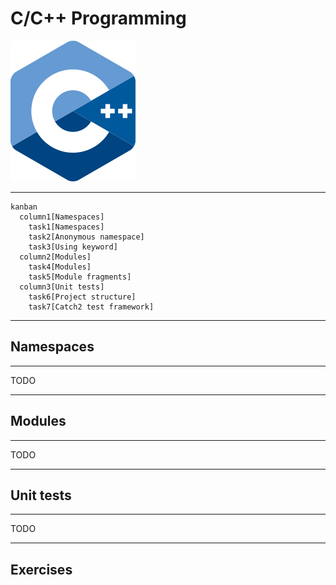 # C/C++ Programming

![iso_cpp_logo](./assets/iso_cpp_logo.png)

---

```mermaid
kanban
  column1[Namespaces]
    task1[Namespaces]
    task2[Anonymous namespace]
    task3[Using keyword]
  column2[Modules]
    task4[Modules]
    task5[Module fragments]
  column3[Unit tests]
    task6[Project structure]
    task7[Catch2 test framework]
```

---

## Namespaces

---

TODO

---

## Modules

---

TODO

---

## Unit tests

---

TODO

---

## Exercises
